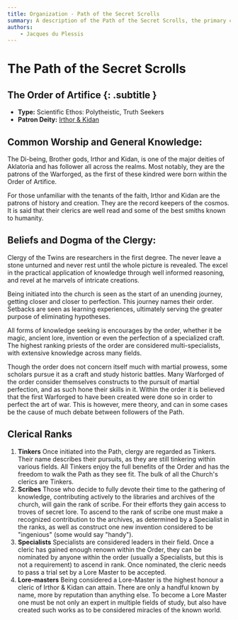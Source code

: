 ```yaml
---
title: Organization - Path of the Secret Scrolls
summary: A description of the Path of the Secret Scrolls, the primary church of Irthor & Kidan.
authors:
    - Jacques du Plessis
---
```

# The Path of the Secret Scrolls
## The Order of Artifice {: .subtitle }

* **Type:** Scientific Ethos: Polytheistic, Truth Seekers
* **Patron Deity:** [Irthor & Kidan](/religion/deities/irthor_&_kidan)

## Common Worship and General Knowledge:
The Di-being, Brother gods, Irthor and Kidan, is one of the major deities of Aklatoria and has follower all across the realms.  Most notably, they are the patrons of the Warforged, as the first of these kindred were born within the Order of Artifice.

For those unfamiliar with the tenants of the faith, Irthor and Kidan are the patrons of history and creation.  They are the record keepers of the cosmos.  It is said that their clerics are well read and some of the best smiths known to humanity.

## Beliefs and Dogma of the Clergy: 
Clergy of the Twins are researchers in the first degree.  The never leave a stone unturned and never rest until the whole picture is revealed.  The excel in the practical application of knowledge through well informed reasoning, and revel at he marvels of intricate creations.

Being initiated into the church is seen as the start of an unending journey, getting closer and closer to perfection.  This journey names their order.  Setbacks are seen as learning experiences, ultimately serving the greater purpose of eliminating hypotheses.

All forms of knowledge seeking is encourages by the order, whether it be magic, ancient lore, invention or even the perfection of a specialized craft.  The highest ranking priests of the order are considered multi-specialists, with extensive knowledge across many fields.

Though the order does not concern itself much with martial prowess, some scholars pursue it as a craft and study historic battles.  Many Warforged of the order consider themselves constructs to the pursuit of martial perfection, and as such hone their skills in it.  Within the order it is believed that the first Warforged to have been created were done so in order to perfect the art of war.  This is however, mere theory, and can in some cases be the cause of much debate between followers of the Path.

## Clerical Ranks
1. **Tinkers** Once initiated into the Path, clergy are regarded as Tinkers.  Their name describes their pursuits, as they are still tinkering within various fields.  All Tinkers enjoy the full benefits of the Order and has the freedom to walk the Path as they see fit.  The bulk of all the Church's clerics are Tinkers.
2. **Scribes** Those who decide to fully devote their time to the gathering of knowledge, contributing actively to the libraries and archives of the church, will gain the rank of scribe.  For their efforts they gain access to troves of secret lore. To ascend to the rank of scribe one must make a recognized contribution to the archives, as determined by a Specialist in the ranks, as well as construct one new invention considered to be "ingenious" (some would say "handy").
3. **Specialists** Specialists are considered leaders in their field.  Once a cleric has gained enough renown within the Order, they can be nominated by anyone within the order (usually a Specialists, but this is not a requirement) to ascend in rank.  Once nominated, the cleric needs to pass a trial set by a Lore Master to be accepted.
4. **Lore-masters** Being considered a Lore-Master is the highest honour a cleric of Irthor & Kidan can attain.  There are only a handful known by name, more by reputation than anything else.  To become a Lore Master one must be not only an expert in multiple fields of study, but also have created such works as to be considered miracles of the known world.